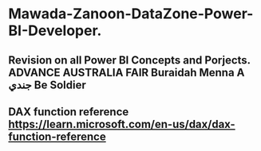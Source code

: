 # Mawada-Zanoon-DataZone-Power-BI-Developer.
Revision on all Power BI Concepts and Porjects.
ADVANCE AUSTRALIA FAIR
Buraidah
Menna
A جندي Be Soldier
-----------------
DAX function reference
https://learn.microsoft.com/en-us/dax/dax-function-reference
------------------
